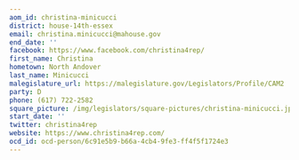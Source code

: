 ```yaml
---
aom_id: christina-minicucci
district: house-14th-essex
email: christina.minicucci@mahouse.gov
end_date: ''
facebook: https://www.facebook.com/christina4rep/
first_name: Christina
hometown: North Andover
last_name: Minicucci
malegislature_url: https://malegislature.gov/Legislators/Profile/CAM2
party: D
phone: (617) 722-2582
square_picture: /img/legislators/square-pictures/christina-minicucci.jpg
start_date: ''
twitter: christina4rep
website: https://www.christina4rep.com/
ocd_id: ocd-person/6c91e5b9-b66a-4cb4-9fe3-ff4f5f1724e3
---
```

